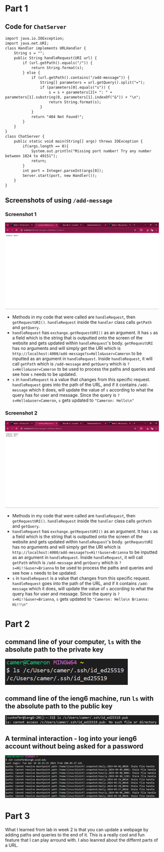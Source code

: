 # Part 1
## Code for `ChatServer`
```
import java.io.IOException;
import java.net.URI;
class Handler implements URLHandler {
    String s = "";
    public String handleRequest(URI url) {
        if (url.getPath().equals("/")) {
            return String.format(s);
        } else {
            if (url.getPath().contains("/add-message")) {
                String[] parameters = url.getQuery().split("=");
                if (parameters[0].equals("s")) {
                    s = s + parameters[2]+ ": " + parameters[1].substring(0, parameters[1].indexOf("&")) + "\n";
                    return String.format(s);
                }
            }
            return "404 Not Found!";
        }
    }
}
class ChatServer {
    public static void main(String[] args) throws IOException {
        if(args.length == 0){
            System.out.println("Missing port number! Try any number between 1024 to 49151");
            return;
        }
        int port = Integer.parseInt(args[0]);
        Server.start(port, new Handler());
    }
}
```
## Screenshots of using `/add-message`
### Screenshot 1
![Image](Screenshot%202024-04-16%20102947.png) <br>
* Methods in my code that were called are `handleRequest`, then `getRequestURI()`. `handleRequest` inside the `handler` class calls `getPath` and `getQuery`. <br>
* `handleRequest` has `exchange.getRequestURI()` as an argument. It has `s` as a field which is the string that is outputted onto the screen of the website and gets updated within `handleRequest`'s body. `getRequestURI` has no arguments and will simply get the URI which is `http://localhost:4000/add-message?s=Hello&user=Cameron` to be inputted as an argument in `handleRequest`. Inside `handleRequest`, it will call  `getPath` which is `/add-message` and `getQuery` which is `?s=Hello&user=Cameron` to be used to process the paths and queries and see how `s` needs to be updated. <br>
* `s` in `handleRequest` is a value that changes from this specific request. `handleRequest` goes into the path of the URL, and if it contains `/add-message` which it does, will update the value of `s` according to what the query has for user and message. Since the query is `?s=Hello&user=Cameron`, `s` gets updated to `"Cameron: Hello\n"` <br>
### Screenshot 2
![Image](Screenshot%202024-04-16%20102735.png) <br>
* Methods in my code that were called are `handleRequest`, then `getRequestURI()`. `handleRequest` inside the `handler` class calls `getPath` and `getQuery`. <br>
* `handleRequest` has `exchange.getRequestURI()` as an argument. It has `s` as a field which is the string that is outputted onto the screen of the website and gets updated within `handleRequest`'s body. `getRequestURI` has no arguments and will simply get the URI which is `http://localhost:4000/add-message?s=Hi!!&user=Brianna` to be inputted as an argument in `handleRequest`. Inside `handleRequest`, it will call  `getPath` which is `/add-message` and `getQuery` which is `?s=Hi!!&user=Brianna` to be used to process the paths and queries and see how `s` needs to be updated. <br>
* `s` in `handleRequest` is a value that changes from this specific request. `handleRequest` goes into the path of the URL, and if it contains `/add-message` which it does, will update the value of `s` according to what the query has for user and message. Since the query is `?s=Hi!!&user=Brianna`, `s` gets updated to `"Cameron: Hello\n Brianna: Hi!!\n"` <br>
# Part 2
## command line of your computer, `ls` with the absolute path to the private key
![Image](Screenshot%202024-04-16%20162405.png)  <br>
## command line of the ieng6 machine, run `ls` with the absolute path to the public key
![Image](Screenshot%202024-04-16%20163759.png)  <br>
## A terminal interaction - log into your ieng6 account without being asked for a password
![Image](Screenshot%202024-04-16%20163848.png)  <br>
# Part 3
What I learned from lab in week 2 is that you can update a webpage by adding paths and queries to the end of it. This is a really cool and fun feature that I can play arround with. I also leanred about the differnt parts of a URL.
